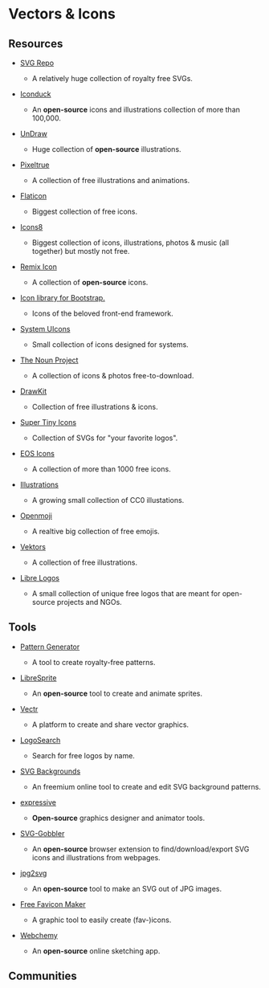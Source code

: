 # Vectors & Icons

## Resources

* [SVG Repo](https://www.svgrepo.com/)
  
   * A relatively huge collection of royalty free SVGs.

* [Iconduck](https://iconduck.com)
  
   * An **open-source** icons and illustrations collection of more than 100,000.

* [UnDraw](https://undraw.co)
  
   * Huge collection of **open-source** illustrations.

* [Pixeltrue](https://www.pixeltrue.com/free-illustrations)
  
   * A collection of free illustrations and animations.

* [Flaticon](https://www.flaticon.com)
  
   * Biggest collection of free icons.

* [Icons8](https://icons8.com)
  
   * Biggest collection of icons, illustrations, photos & music (all together) but mostly not free.

* [Remix Icon](https://remixicon.com)
  
   * A collection of **open-source** icons.

* [Icon library for Bootstrap.](https://github.com/twbs/icons)
  
   * Icons of the beloved front-end framework.

* [System UIcons](https://systemuicons.com)
  
   * Small collection of icons designed for systems.

* [The Noun Project](https://thenounproject.com)
  
   * A collection of icons & photos free-to-download.

* [DrawKit](https://www.drawkit.io)
  
   * Collection of free illustrations & icons.

* [Super Tiny Icons](https://github.com/edent/SuperTinyIcons)
  
   * Collection of SVGs for "your favorite logos".

* [EOS Icons](https://eos-icons.com)
  
   * A collection of more than 1000 free icons.

* [Illustrations](https://illlustrations.co)
  
   * A growing small collection of CC0 illustations.

* [Openmoji](https://openmoji.org)
  
   * A realtive big collection of free emojis.

* [Vektors](https://www.vektors.pro)
  
   * A collection of free illustrations.

* [Libre Logos](https://github.com/enjeck/libre-logos)
  
   * A small collection of unique free logos that are meant for open-source projects and NGOs.

## Tools

* [Pattern Generator](https://doodad.dev/pattern-generator)
  
   * A tool to create royalty-free patterns.

* [LibreSprite](https://libresprite.github.io)
  
   * An **open-source** tool to create and animate sprites.

* [Vectr](https://vectr.com)
  
   * A platform to create and share vector graphics.

* [LogoSearch](https://logosear.ch)
  
   * Search for free logos by name.

* [SVG Backgrounds](https://www.svgbackgrounds.com)
  
   * An freemium online tool to create and edit SVG background patterns.

* [expressive](https://www.expressivesuite.com)
  
   * **Open-source** graphics designer and animator tools.

* [SVG-Gobbler](https://github.com/rossmoody/svg-gobbler)
  
   * An **open-source** browser extension to find/download/export SVG icons and illustrations from webpages.

* [jpg2svg](https://github.com/enjeck/jpg2svg)
  
   * An **open-source** tool to make an SVG out of JPG images.

* [Free Favicon Maker](https://formito.com/tools/favicon)
  
   * A graphic tool to easily create (fav-)icons.

* [Webchemy](https://github.com/bitbof/webchemy)
  
   * An **open-source** online sketching app.

## Communities
